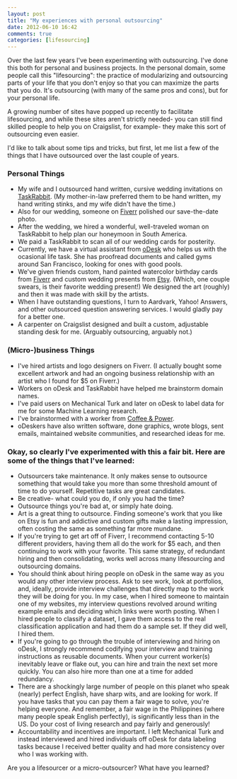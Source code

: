 ```yaml
---
layout: post
title: "My experiences with personal outsourcing"
date: 2012-06-10 16:42
comments: true
categories: [lifesourcing]
---
```

Over the last few years I've been experimenting with outsourcing.  I've done this both for personal and business projects.  In the personal domain, some people call this "lifesourcing": the practice of modularizing and outsourcing parts of your life that you don't enjoy so that you can maximize the parts that you do.  It's outsourcing (with many of the same pros and cons), but for your personal life.

A growing number of sites have popped up recently to facilitate lifesourcing, and while these sites aren't strictly needed- you can still find skilled people to help you on Craigslist, for example- they make this sort of outsourcing even easier.

I'd like to talk about some tips and tricks, but first, let me list a few of the things that I have outsourced over the last couple of years.

### Personal Things

* My wife and I outsourced hand written, cursive wedding invitations on [TaskRabbit](http://taskrabbit.com/PAL/29828).  (My mother-in-law preferred them to be hand written, my hand writing stinks, and my wife didn't have the time.)
* Also for our wedding, someone on [Fiverr](http://fiverr.com) polished our save-the-date photo.
* After the wedding, we hired a wonderful, well-traveled woman on TaskRabbit to help plan our honeymoon in South America.
* We paid a TaskRabbit to scan all of our wedding cards for posterity.
* Currently, we have a virtual assistant from [oDesk](http://odesk.com) who helps us with the ocasional life task.  She has proofread documents and called gyms around San Francisco, looking for ones with good pools.
* We've given friends custom, hand painted watercolor birthday cards from [Fiverr](http://fiverr.com) and custom wedding presents from [Etsy](http://etsy.com).  (Which, one couple swears, is their favorite wedding present!)  We designed the art (roughly) and then it was made with skill by the artists.
* When I have outstanding questions, I turn to Aardvark, Yahoo! Answers, and other outsourced question answering services.  I would gladly pay for a better one.
* A carpenter on Craigslist designed and built a custom, adjustable standing desk for me.  (Arguably outsourcing, arguably not.)

### (Micro-)business Things

* I've hired artists and logo designers on Fiverr.  (I actually bought some excellent artwork and had an ongoing business relationship with an artist who I found for $5 on Fiverr.)
* Workers on oDesk and TaskRabbit have helped me brainstorm domain names.
* I've paid users on Mechanical Turk and later on oDesk to label data for me for some Machine Learning research.
* I've brainstormed with a worker from [Coffee & Power](http://www.coffeeandpower.com).
* oDeskers have also written software, done graphics, wrote blogs, sent emails, maintained website communities, and researched ideas for me.

### Okay, so clearly I've experimented with this a fair bit.  Here are some of the things that I've learned:

* Outsourcers take maintenance.  It only makes sense to outsource something that would take you more than some threshold amount of time to do yourself.  Repetitive tasks are great candidates.
* Be creative- what could you do, if only you had the time?
* Outsource things you're bad at, or simply hate doing.
* Art is a great thing to outsource.  Finding someone's work that you like on Etsy is fun and addictive and custom gifts make a lasting impression, often costing the same as something far more mundane.
* If you're trying to get art off of Fiverr, I recommend contacting 5-10 different providers, having them all do the work for $5 each, and then continuing to work with your favorite.  This same strategy, of redundant hiring and then consolidating, works well across many lifesourcing and outsourcing domains.
* You should think about hiring people on oDesk in the same way as you would any other interview process.  Ask to see work, look at portfolios, and, ideally, provide interview challenges that directly map to the work they will be doing for you.  In my case, when I hired someone to maintain one of my websites, my interview questions revolved around writing example emails and deciding which links were worth posting.  When I hired people to classify a dataset, I gave them access to the real classification application and had them do a sample set.  If they did well, I hired them.
* If you're going to go through the trouble of interviewing and hiring on oDesk, I strongly recommend codifying your interview and training instructions as reusable documents.  When your current worker(s) inevitably leave or flake out, you can hire and train the next set more quickly.  You can also hire more than one at a time for added redundancy.
* There are a shockingly large number of people on this planet who speak (nearly) perfect English, have sharp wits, and are looking for work.  If you have tasks that you can pay them a fair wage to solve, you're helping everyone.  And remember, a fair wage in the Philippines (where many people speak English perfectly), is significantly less than in the US.  Do your cost of living research and pay fairly and generously!
* Accountability and incentives are important.  I left Mechanical Turk and instead interviewed and hired individuals off oDesk for data labeling tasks because I received better quality and had more consistency over who I was working with.

Are you a lifesourcer or a micro-outsourcer?  What have you learned?